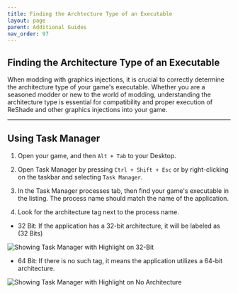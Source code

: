 ```yaml
---
title: Finding the Archtecture Type of an Executable
layout: page
parent: Additional Guides
nav_order: 97
---
```


## Finding the Architecture Type of an Executable

When modding with graphics injections, it is crucial to correctly determine the architecture type of your game's executable. Whether you are a seasoned modder or new to the world of modding, understanding the architecture type is essential for compatibility and proper execution of ReShade and other graphics injections into your game. 

---

## Using Task Manager

1. Open your game, and then `Alt + Tab` to your Desktop.

2. Open Task Manager by pressing `Ctrl + Shift + Esc` or by right-clicking on the taskbar and selecting `Task Manager`.

3. In the Task Manager processes tab, then find your game's executable in the listing. The process name should match the name of the application.

4. Look for the architecture tag next to the process name. 

* 32 Bit: If the application has a 32-bit architecture, it will be labeled as (32 Bits)

 ![Showing Task Manager with Highlight on 32-Bit](../images/finding-the-architecture-type-of-an-executable/hl2-32bit.webp)

* 64 Bit: If there is no such tag, it means the application utilizes a 64-bit architecture.

 ![Showing Task Manager with Highlight on No Architecture](../images/finding-the-architecture-type-of-an-executable/ultrakill-32bit.webp)

</details>

